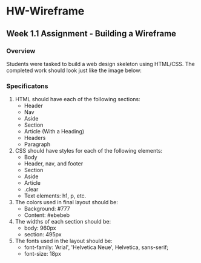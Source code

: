 # HW-Wireframe
## Week 1.1 Assignment - Building a Wireframe
### Overview
Students were tasked to build a web design skeleton using HTML/CSS. The completed work should look just like the image below:

### Specificatons
1. HTML should have each of the following sections: 
   * Header
   * Nav
   * Aside
   * Section
   * Article (With a Heading)
   * Headers
   * Paragraph
2. CSS should have styles for each of the following elements:
   * Body
   * Header, nav, and footer
   * Section
   * Aside
   * Article
   * .clear
   * Text elements: h1, p, etc.
3. The colors used in final layout should be:
   * Background: #777
   * Content: #ebebeb
4. The widths of each section should be:
   * body: 960px
   * section: 495px
5. The fonts used in the layout should be:
   * font-family: 'Arial', 'Helvetica Neue', Helvetica, sans-serif;
   * font-size: 18px
